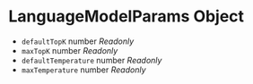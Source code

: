# LanguageModelParams Object

* `defaultTopK` number _Readonly_
* `maxTopK` number _Readonly_
* `defaultTemperature` number _Readonly_
* `maxTemperature` number _Readonly_
